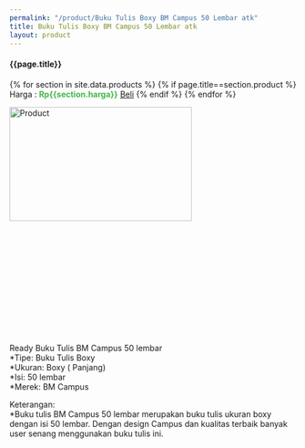 ```yaml
---
permalink: "/product/Buku Tulis Boxy BM Campus 50 Lembar atk"
title: Buku Tulis Boxy BM Campus 50 Lembar atk
layout: product
---
```


#### {{page.title}}

{% for section in site.data.products %}
	{% if page.title==section.product %}
Harga : <span style="color:#42b549">**Rp{{section.harga}}**</span>  <a class="btn btn-success" href="http://api.whatsapp.com/send?phone={{site.whatsapp}}&text=kak saya mau beli {{page.title}} () 1 buah bayarnya di kampus ia kak %3A)" style="width:100px;">Beli</a>
	{% endif %}
{% endfor %}

<image src="{{site.baseurl}}/img/Buku Tulis Boxy BM Campus 50 Lembar atk.jpg" alt="Product" width="80%" height="50%" style="max-width:400px;max-height:400px"/>

Ready Buku Tulis BM Campus 50 lembar  
*Tipe: Buku Tulis Boxy  
*Ukuran: Boxy ( Panjang)  
*Isi: 50 lembar  
*Merek: BM Campus  
  
Keterangan:  
*Buku tulis BM Campus 50 lembar merupakan buku tulis ukuran boxy dengan isi 50 lembar. Dengan design Campus dan kualitas terbaik banyak user senang menggunakan buku tulis ini.